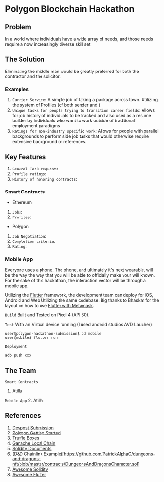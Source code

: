# Polygon Blockchain Hackathon

## Problem
In a world where individuals have a wide array of needs, and those needs require a now increasingly diverse skill set 

## The Solution
Eliminating the middle man would be greatly preferred for both the contractor and the solicitor. 

### Examples
1. ```Currier Service```: A simple job of taking a package across town. Utilizing the system of Profiles (of both sender and )
2. ```Unique tasks for people trying to transition career fields```: Allows for job history of individuals to be tracked and also used as a resume builder by individuals who want to work outside of traditional employment paradigms 
3. ```Ratings for non-industry specific work```: Allows for people with parallel backgrounds to perform side job tasks that would otherwise require extensive background or references.

## Key Features
1. ```General Task requests```
2. ```Profile ratings```:
3. ```History of honoring contracts```:

### Smart Contracts
* Ethereum
1. ```Jobs```:
2. ```Profiles```:

* Polygon
1. ```Job Negotiation```:
2. ```Completion criteria```:
3. ```Rating```:

### Mobile App
Everyone uses a phone. The phone, and ultimately it's next wearable, will be the way the way that you will be able to officially make your will known. For the sake of this hackathon, the interaction vector will be through a mobile app.

Utilizing the [Flutter](https://flutter.dev/) framework, the development team can deploy for iOS, Android and Web Utilizing the same codebase. Big thanks to Bhaskar for the layout on how to use [Flutter with Metamask](https://dev.to/bhaskardutta/building-with-flutter-and-metamask-8h5).

```Build```
Built and Tested on Pixel 4 (API 30).

```Test```
With an Virtual device running (I used android studios AVD Laucher)
```sh
user@polygon-hackathon-submission$ cd mobile
user@mobile$ flutter run
```

```Deployment```

```sh
adb push xxx
```

## The Team 
```Smart Contracts```
1. Atilla

```Mobile App```
2. Atilla 

## References
1. [Devpost Submission](https://devpost.com/submit-to/15647-polygon-buidl-it-summer-2022/manage/submissions)
2. [Polygon Getting Started](https://docs.polygon.technology/docs/develop/getting-started/) 
3. [Truffle Boxes](https://trufflesuite.com/boxes/)
4. [Ganache Local Chain](https://github.com/trufflesuite/ganache)
5. [Solidity Documents](https://docs.soliditylang.org/en/v0.8.15/)
6. (D&D Chainlink Example)[https://github.com/PatrickAlphaC/dungeons-and-dragons-nft/blob/master/contracts/DungeonsAndDragonsCharacter.sol]
7. [Awesome Solidity](https://github.com/bkrem/awesome-solidity)
8. [Awesome Flutter](https://github.com/Solido/awesome-flutter)